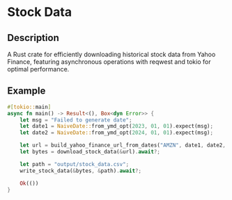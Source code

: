 # Stock Data

## Description
A Rust crate for efficiently downloading historical stock data from Yahoo Finance, featuring asynchronous operations with reqwest and tokio for optimal performance.

## Example
```rust
#[tokio::main]
async fn main() -> Result<(), Box<dyn Error>> {
    let msg = "Failed to generate date";
    let date1 = NaiveDate::from_ymd_opt(2023, 01, 01).expect(msg);
    let date2 = NaiveDate::from_ymd_opt(2024, 01, 01).expect(msg);

    let url = build_yahoo_finance_url_from_dates("AMZN", date1, date2, "1d", true);
    let bytes = download_stock_data(&url).await?;

    let path = "output/stock_data.csv"; 
    write_stock_data(&bytes, &path).await?;

    Ok(())
}
```